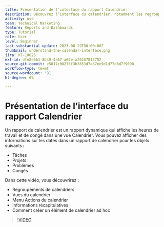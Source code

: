 ```yaml
---
title: Présentation de l’interface du rapport Calendrier
description: Découvrez l’interface du calendrier, notamment les regroupements de calendrier, les vues et les actions.
activity: use
team: Technical Marketing
feature: Reports and Dashboards
type: Tutorial
role: User
level: Beginner
last-substantial-update: 2023-08-29T00:00:00Z
thumbnail: understand-the-calendar-interface.png
jira: KT-10025
exl-id: dfe8e5b1-8b49-4a67-a64e-a20267813752
source-git-commit: e5017c98275f3b3853d7a37ee9d1d77d8d7f9098
workflow-type: tm+mt
source-wordcount: '81'
ht-degree: 6%

---
```


# Présentation de l’interface du rapport Calendrier

Un rapport de calendrier est un rapport dynamique qui affiche les heures de travail et de congé dans une vue Calendrier. Vous pouvez afficher des informations sur les dates dans un rapport de calendrier pour les objets suivants :

* Tâches
* Projets
* Problèmes
* Congés

Dans cette vidéo, vous découvrirez :

* Regroupements de calendriers
* Vues du calendrier
* Menu Actions du calendrier
* Informations récapitulatives
* Comment créer un élément de calendrier ad hoc

>[!VIDEO](https://video.tv.adobe.com/v/3423318/?quality=12&learn=on)
